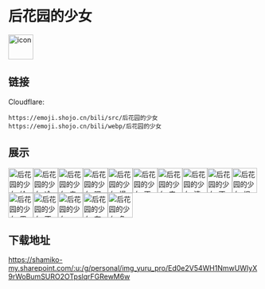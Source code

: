 # 后花园的少女
<img src="https://emoji.shojo.cn/bili/src/后花园的少女/icon.png" width="50" height="50" alt="icon">

## 链接
Cloudflare:
```
https://emoji.shojo.cn/bili/src/后花园的少女
https://emoji.shojo.cn/bili/webp/后花园的少女
```
## 展示
<img src="https://emoji.shojo.cn/bili/src/后花园的少女/后花园的少女-给你花花.png" width="50" height="50" alt="后花园的少女-给你花花"><img src="https://emoji.shojo.cn/bili/src/后花园的少女/后花园的少女-冷酷.png" width="50" height="50" alt="后花园的少女-冷酷"><img src="https://emoji.shojo.cn/bili/src/后花园的少女/后花园的少女-亲这里.png" width="50" height="50" alt="后花园的少女-亲这里"><img src="https://emoji.shojo.cn/bili/src/后花园的少女/后花园的少女-嘿嘿嘿.png" width="50" height="50" alt="后花园的少女-嘿嘿嘿"><img src="https://emoji.shojo.cn/bili/src/后花园的少女/后花园的少女-慢走不送.png" width="50" height="50" alt="后花园的少女-慢走不送"><img src="https://emoji.shojo.cn/bili/src/后花园的少女/后花园的少女-不准瑟瑟.png" width="50" height="50" alt="后花园的少女-不准瑟瑟"><img src="https://emoji.shojo.cn/bili/src/后花园的少女/后花园的少女-来睡觉呀.png" width="50" height="50" alt="后花园的少女-来睡觉呀"><img src="https://emoji.shojo.cn/bili/src/后花园的少女/后花园的少女-清心寡欲.png" width="50" height="50" alt="后花园的少女-清心寡欲"><img src="https://emoji.shojo.cn/bili/src/后花园的少女/后花园的少女-不如跳舞.png" width="50" height="50" alt="后花园的少女-不如跳舞"><img src="https://emoji.shojo.cn/bili/src/后花园的少女/后花园的少女-报警.png" width="50" height="50" alt="后花园的少女-报警"><img src="https://emoji.shojo.cn/bili/src/后花园的少女/后花园的少女-眉头一皱.png" width="50" height="50" alt="后花园的少女-眉头一皱"><img src="https://emoji.shojo.cn/bili/src/后花园的少女/后花园的少女-不准看.png" width="50" height="50" alt="后花园的少女-不准看"><img src="https://emoji.shojo.cn/bili/src/后花园的少女/后花园的少女-wink.png" width="50" height="50" alt="后花园的少女-wink"><img src="https://emoji.shojo.cn/bili/src/后花园的少女/后花园的少女-有事举报.png" width="50" height="50" alt="后花园的少女-有事举报"><img src="https://emoji.shojo.cn/bili/src/后花园的少女/后花园的少女-危险靠近.png" width="50" height="50" alt="后花园的少女-危险靠近">

## 下载地址

https://shamiko-my.sharepoint.com/:u:/g/personal/img_yuru_pro/Ed0e2V54WH1NmwUWIyX9rWoBumSURO2OTpslqrFGRewM6w